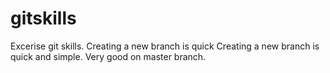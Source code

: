 # gitskills
Excerise git skills.
Creating a new branch is quick
Creating a new branch is quick and simple.
Very good on master branch.
